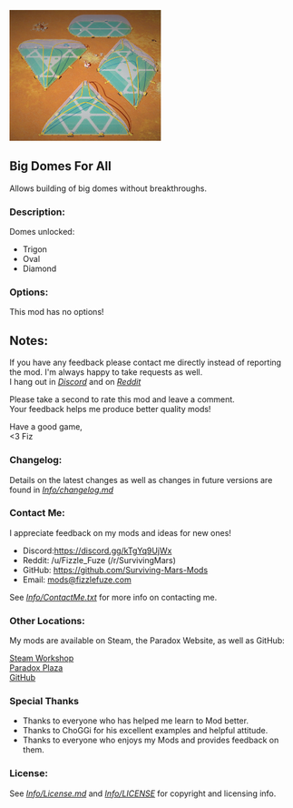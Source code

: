 ![Thumbnail](Images/thumbnail.png)

## Big Domes For All
 Allows building of big domes without breakthroughs.

### Description:
Domes unlocked:
  - Trigon
  - Oval
  - Diamond

### Options:
This mod has no options!

## Notes:
If you have any feedback please contact me directly instead of reporting the mod. I'm always happy to take requests as well.<br>
I hang out in [*Discord*](https://discord.gg/kTgYq9UjWx) and on [*Reddit*](https://www.reddit.com/user/Fizzle_Fuze)

Please take a second to rate this mod and leave a comment.<br>
Your feedback helps me produce better quality mods!

Have a good game,<br>
<3 Fiz



### Changelog:
 Details on the latest changes as well as changes in future versions are found in [*Info/changelog.md*](Info/changelog.md)

### Contact Me:
I appreciate feedback on my mods and ideas for new ones!
 - Discord:https://discord.gg/kTgYq9UjWx
 -  Reddit: /u/Fizzle_Fuze (/r/SurvivingMars)
 -  GitHub: https://github.com/Surviving-Mars-Mods
 -  Email: mods@fizzlefuze.com

See [*Info/ContactMe.txt*](Info/ContactMe.txt) for more info on contacting me. 

### Other Locations:
My mods are available on Steam, the Paradox Website, as well as GitHub:

[Steam Workshop](https://steamcommunity.com/id/fizzle_fuze/myworkshopfiles/?appid=464920) <br>
[Paradox Plaza](https://mods.paradoxplaza.com/games/surviving_mars?search=Fizzle_Fuze&sortBy=best) <br>
[GitHub](https://github.com/Surviving-Mars-Mods)

### Special Thanks
  - Thanks to everyone who has helped me learn to Mod better.
  - Thanks to ChoGGi for his excellent  examples and helpful attitude.
  - Thanks to everyone who enjoys my Mods and provides feedback on them.

### License:
 See [*Info/License.md*](Info/license.md) and [*Info/LICENSE*](Info/LICENSE) for copyright and licensing info.